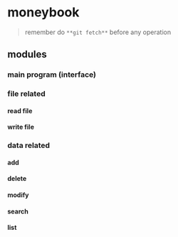 # moneybook
> remember do ```**git fetch**``` before any operation 
## modules
### main program (interface)
### file related
#### read file
#### write file
### data related
#### add
#### delete
#### modify
#### search
#### list
